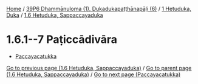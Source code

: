 
[Home](/) / [39P6 Dhammānuloma (1), Dukadukapaṭṭhānapāḷi (6)](../...md) / [1 Hetuduka, Duka](...md) / [1.6 Hetuduka, Sappaccayaduka](../39P6/1/1.6.md)

# 1.6.1--7 Paṭiccādivāra

* [Paccayacatukka](1.6.1--7/Paccayacatukka.md)

[Go to previous page (1.6 Hetuduka, Sappaccayaduka)](../39P6/1/1.6.md) / [Go to parent page (1.6 Hetuduka, Sappaccayaduka)](../39P6/1/1.6.md) / [Go to next page (Paccayacatukka)](1.6.1--7/Paccayacatukka.md)


